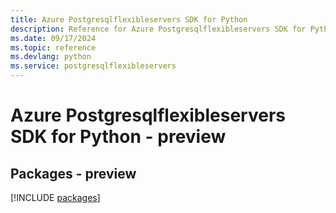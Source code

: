 ```yaml
---
title: Azure Postgresqlflexibleservers SDK for Python
description: Reference for Azure Postgresqlflexibleservers SDK for Python
ms.date: 09/17/2024
ms.topic: reference
ms.devlang: python
ms.service: postgresqlflexibleservers
---
```

# Azure Postgresqlflexibleservers SDK for Python - preview
## Packages - preview
[!INCLUDE [packages](postgresqlflexibleservers-index.md)]